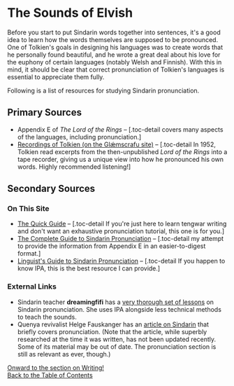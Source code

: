 # The Sounds of Elvish

Before you start to put Sindarin words together into sentences, it's a good idea to learn how the words themselves are supposed to be pronounced. One of Tolkien's goals in designing his languages was to create words that he personally found beautiful, and he wrote a great deal about his love for the euphony of certain languages (notably Welsh and Finnish). With this in mind, it should be clear that correct pronunciation of Tolkien's languages is essential to appreciate them fully.

Following is a list of resources for studying Sindarin pronunciation.

## Primary Sources

- Appendix E of _The Lord of the Rings_ – [.toc-detail covers many aspects of the languages, including pronunciation.]
- [Recordings of Tolkien (on the Glǽmscrafu site)](http://www.jrrvf.com/~glaemscrafu/english/tolkienhimself.html) – [.toc-detail In 1952, Tolkien read excerpts from the then-unpublished _Lord of the Rings_ into a tape recorder, giving us a unique view into how he pronounced his own words. Highly recommended listening!]

## Secondary Sources

### On This Site

- [The Quick Guide](./pronunciation-quick.html) – [.toc-detail If you're just here to learn tengwar writing and don't want an exhaustive pronunciation tutorial, this one is for you.]
- [The Complete Guide to Sindarin Pronunciation](./pronunciation-complete.html) – [.toc-detail my attempt to provide the information from Appendix E in an easier-to-digest format.]
- [Linguist's Guide to Sindarin Pronunciation](../todo.html) – [.toc-detail If you happen to know IPA, this is the best resource I can provide.]

### External Links

- Sindarin teacher **dreamingfifi** has a [very thorough set of lessons](http://your-sindarin-textbook.realelvish.net/chapter1/lesson3/) on Sindarin pronunciation. She uses IPA alongside less technical methods to teach the sounds.
- Quenya revivalist Helge Fauskanger has an [article on Sindarin](http://folk.uib.no/hnohf/sindarin.htm#Heading6) that briefly covers pronunciation. (Note that the article, while superbly researched at the time it was written, has not been updated recently. Some of its material may be out of date. The pronunciation section is still as relevant as ever, though.)

<div class="nav-links">
<div><a href="./writing.html">Onward to the section on Writing!</a></div>
<div><a href="../sindarin.html">Back to the Table of Contents</a></div>
</div>
